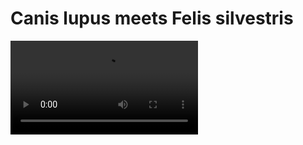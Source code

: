 # Canis lupus meets Felis silvestris

<video controls>
  <source src="media/pilot-series-1.webm" type="video/webm" />
</video>
